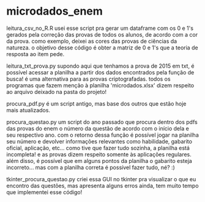 # microdados_enem

leitura_csv_no_R.R
usei esse script pra gerar um dataframe com os 0 e 1's gerados pela correção das provas de todos os alunos, de acordo com a cor da prova. 
como exemplo, deixei as cores das provas de ciências da natureza.
o objetivo desse código é obter a matriz de 0 e 1's que a teoria de resposta ao item pede. 

leitura_txt_prova.py
supondo aqui que tenhamos a prova de 2015 em txt, é possível acessar a planilha a partir dos dados encontrados pela função de busca! 
é uma alternativa para as provas criptografadas. 
todos os programas que fazem menção à planilha 'microdados.xlsx' dizem respeito ao arquivo deixado na pasta do projeto!

procura_pdf.py
é um script antigo, mas base dos outros que estão hoje mais atualizados.

procura_questao.py
um script do ano passado que procura dentro dos pdfs das provas do enem o número da questão de acordo com o início dela e seu respectivo ano. 
com o retorno dessa função é possível jogar na planilha seu número e devolver informações relevantes como habilidade, gabarito oficial, aplicação, etc... 
como tive que fazer tudo sozinha, a planilha está incompleta! e as provas dizem respeito somente às aplicações regulares. 
além disso, é possível que em alguns pontos da planilha o gabarito esteja incorreto... mas com a planilha correta é possível fazer tudo, né? :)

tkinter_procura_questao.py
criei essa GUI no tkinter pra visualizar o que eu encontro das questões, mas apresenta alguns erros ainda, tem muito tempo que implementei esse código!
